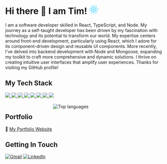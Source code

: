 # Hi there 👋 I am Tim! <img style="height:30px" src="https://github.com/devicons/devicon/blob/v2.15.1/icons/react/react-original.svg" />

I am a software developer skilled in React, TypeScript, and Node. My journey as a self-taught developer has been driven by my fascination with technology and its potential to transform our world. My expertise centers around front-end development, particularly using React, which I adore for its component-driven design and reusable UI components. More recently, I've delved into backend development with Node and Mongoose, expanding my toolkit to craft more comprehensive and dynamic solutions. I thrive on creating intuitive user interfaces that amplify user experiences. Thanks for visiting my GitHub profile!

## My Tech Stack 
<a href="https://www.typescriptlang.org/">
<img src="https://img.shields.io/badge/typescript-3178C6?style=for-the-badge&logo=typescript&logoColor=white"/>
</a>
<a href="https://de.wikipedia.org/wiki/JavaScript">
<img src="https://img.shields.io/badge/JavaScript-323330?style=for-the-badge&logo=javascript&logoColor=F7DF1E"/>
</a>
<a href="https://react.dev/">
<img src="https://img.shields.io/badge/React-20232A?style=for-the-badge&logo=react&logoColor=61DAFB"/>
</a>
<a href="https://nextjs.org/">
<img src="https://img.shields.io/badge/next.js-000000?style=for-the-badge&logo=next.js&logoColor=white"/>
</a>
<a href="https://tailwindcss.com/">
<img src="https://img.shields.io/badge/tailwindcss-%2338B2AC.svg?style=for-the-badge&logo=tailwind-css&logoColor=white"/>
</a>
<a href="https://jestjs.io/">
<img src="https://img.shields.io/badge/Jest-323330?style=for-the-badge&logo=Jest&logoColor=white"/>
</a>
<a href="https://www.npmjs.com/">
<img src="https://img.shields.io/badge/npm-CB3837?style=for-the-badge&logo=npm&logoColor=white"/>
</a>
<a href="https://nodejs.org/">
<img src="https://img.shields.io/badge/Node.js-339933?style=for-the-badge&logo=node-dot-js&logoColor=white"/>
</a>
<br /> <br />
 <a href="https://github.com/trustinmagic">
  <img align="right" width="350" src="https://github-readme-stats.vercel.app/api/top-langs/?username=trustinmagic&layout=compact&theme=react" alt="Top languages" />
</a>

## Portfolio
📜 <a href="">My Portfolio Website</a>

## Getting In Touch
[![Gmail](https://img.shields.io/badge/Gmail-%23D14836?style=for-the-badge&logo=gmail&logoColor=white)](mailto:timionescu@gmail.com)
[![LinkedIn](https://img.shields.io/badge/LinkedIn-%230077B5?style=for-the-badge&logo=linkedin&logoColor=white)](https://www.linkedin.com/in/tim-ionescu/)



